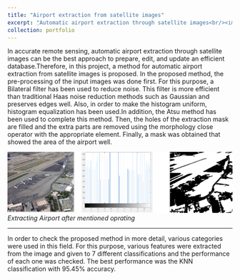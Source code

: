 ```yaml
---
title: "Airport extraction from satellite images"
excerpt: "ِAutomatic airport extraction through satellite images<br/><img src='/images/air.jpg'>"
collection: portfolio
---
```


 

In accurate remote sensing, automatic airport extraction through satellite images can be the best approach to prepare, edit, and update an efficient database.Therefore, in this project, a method for automatic airport extraction from satellite images is proposed. In the proposed method, the pre-processing of the input images was done first. For this purpose, a Bilateral filter has been used to reduce noise. This filter is more efficient than traditional Haas noise reduction methods such as Gaussian and preserves edges well. Also, in order to make the histogram uniform, histogram equalization has been used.In addition, the Atsu method has been used to complete this method. Then, the holes of the extraction mask are filled and the extra parts are removed using the morphology close operator with the appropriate element. Finally, a mask was obtained that showed the area of ​​the airport well.

![Real Or Synthetic](/images/air2.png)
*Extracting Airport after mentioned oprating*

---

In order to check the proposed method in more detail, various categories were used in this field. For this purpose, various features were extracted from the image and given to 7 different classifications and the performance of each one was checked. The best performance was the KNN classification with 95.45% accuracy.
